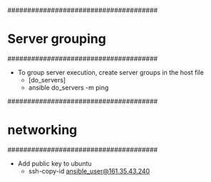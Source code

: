 
######################################
# Server grouping
######################################
- To group server execution, create server groups in the host file
    - [do_servers]
    - ansible do_servers -m ping

######################################
# networking
######################################
- Add public key to ubuntu
  - ssh-copy-id ansible_user@161.35.43.240